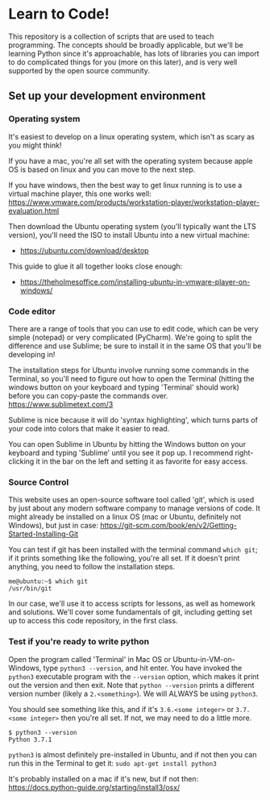 # Learn to Code!

This repository is a collection of scripts that are used to teach programming.  The
concepts should be broadly applicable, but we'll be learning Python since it's 
approachable, has lots of libraries you can import to do complicated things for you 
(more on this later), and is very well supported by the open source community.

## Set up your development environment
### Operating system
It's easiest to develop on a linux operating system, which isn't as scary as you might think!  

If you have a mac, you're all set with the operating system because apple OS is based on linux 
and you can move to the next step.

If you have windows, then the best way to get linux running is to use a virtual machine player,
this one works well:
https://www.vmware.com/products/workstation-player/workstation-player-evaluation.html

Then download the Ubuntu operating system (you'll typically want the LTS version), 
you'll need the ISO to install Ubuntu into a new virtual machine:
- https://ubuntu.com/download/desktop

This guide to glue it all together looks close enough:
- https://theholmesoffice.com/installing-ubuntu-in-vmware-player-on-windows/

### Code editor
There are a range of tools that you can use to edit code, which can be very simple 
(notepad) or very complicated (PyCharm).  We're going to split the difference 
and use Sublime; be sure to install it in the same OS that you'll be developing in!

The installation steps for Ubuntu involve running some commands in the Terminal,
so you'll need to figure out how to open the Terminal (hitting the windows button
on your keyboard and typing 'Terminal' should work) before you can copy-paste
the commands over.
https://www.sublimetext.com/3

Sublime is nice because it will do 'syntax highlighting', which turns parts of your code 
into colors that make it easier to read.

You can open Sublime in Ubuntu by hitting the Windows button on your keyboard and typing
'Sublime' until you see it pop up. I recommend right-clicking it in the bar on the left
and setting it as favorite for easy access.

### Source Control
This website uses an open-source software tool called 'git', which is used by just
about any modern software company to manage versions of code.  It might already
be installed on a linux OS (mac or Ubuntu, definitely not Windows), but just in case:
https://git-scm.com/book/en/v2/Getting-Started-Installing-Git

You can test if git has been installed with the terminal command `which git`; if it
prints something like the following, you're all set. If it doesn't print anything,
you need to follow the installation steps.
```
me@ubuntu:~$ which git
/usr/bin/git
```

In our case, we'll use it to access scripts for lessons, as well as homework and 
solutions.  We'll cover some fundamentals of git, including getting set up to 
access this code repository, in the first class.

### Test if you're ready to write python
Open the program called 'Terminal' in Mac OS or Ubuntu-in-VM-on-Windows, type
`python3 --version`, and hit enter.  You have invoked the `python3` 
executable program with the `--version` option, which makes it print out 
the version and then exit.  Note that `python --version` prints a different
version number (likely a `2.<something>`). We will ALWAYS be using `python3`.

You should see something like this, and if it's `3.6.<some integer>`
or `3.7.<some integer>` then you're all set.  If not, we may need to do a little more.
```
$ python3 --version
Python 3.7.1
```

`python3` is almost definitely pre-installed in Ubuntu, and if not then you can run
this in the Terminal to get it:
`sudo apt-get install python3`

It's probably installed on a mac if it's new, but if not then:
https://docs.python-guide.org/starting/install3/osx/
